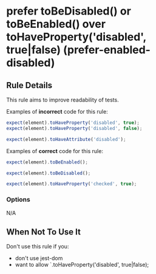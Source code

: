 # prefer toBeDisabled() or toBeEnabled() over toHaveProperty('disabled', true|false) (prefer-enabled-disabled)

## Rule Details

This rule aims to improve readability of tests.

Examples of **incorrect** code for this rule:

```js
expect(element).toHaveProperty('disabled', true);
expect(element).toHaveProperty('disabled', false);

expect(element).toHaveAttribute('disabled');
```

Examples of **correct** code for this rule:

```js
expect(element).toBeEnabled();

expect(element).toBeDisabled();

expect(element).toHaveProperty('checked', true);
```

### Options

N/A

## When Not To Use It

Don't use this rule if you:

- don't use jest-dom
- want to allow `.toHaveProperty('disabled', true|false);
